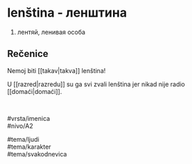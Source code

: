 # lenština - ленштина

1. лентяй, ленивая особа  

## Rečenice

Nemoj biti [[takav|takva]] lenština!  

U [[razred|razredu]] su ga svi zvali lenština jer nikad nije radio [[domaći|domaći]].  

<br>

#vrsta/imenica  
#nivo/A2  

#tema/ljudi  
#tema/karakter  
#tema/svakodnevica

